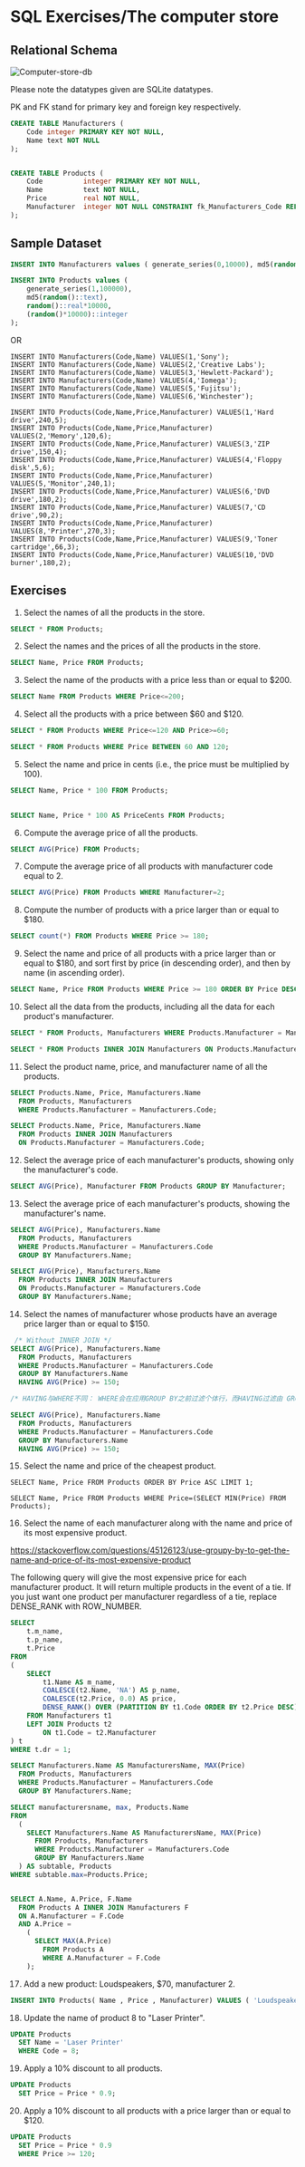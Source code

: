 # SQL Exercises/The computer store

## Relational Schema

![Computer-store-db](img/Computer-store-db.png)

Please note the datatypes given are SQLite datatypes.

PK and FK stand for primary key and foreign key respectively.

```sql
CREATE TABLE Manufacturers (
    Code integer PRIMARY KEY NOT NULL,
    Name text NOT NULL
);


CREATE TABLE Products (
    Code          integer PRIMARY KEY NOT NULL,
    Name          text NOT NULL,
    Price         real NOT NULL,
    Manufacturer  integer NOT NULL CONSTRAINT fk_Manufacturers_Code REFERENCES Manufacturers (Code)
);


```

## Sample Dataset
```sql
INSERT INTO Manufacturers values ( generate_series(0,10000), md5(random()::text));

INSERT INTO Products values ( 
    generate_series(1,100000), 
    md5(random()::text),
    random()::real*10000,
    (random()*10000)::integer
);

```

OR

```
INSERT INTO Manufacturers(Code,Name) VALUES(1,'Sony');
INSERT INTO Manufacturers(Code,Name) VALUES(2,'Creative Labs');
INSERT INTO Manufacturers(Code,Name) VALUES(3,'Hewlett-Packard');
INSERT INTO Manufacturers(Code,Name) VALUES(4,'Iomega');
INSERT INTO Manufacturers(Code,Name) VALUES(5,'Fujitsu');
INSERT INTO Manufacturers(Code,Name) VALUES(6,'Winchester');

INSERT INTO Products(Code,Name,Price,Manufacturer) VALUES(1,'Hard drive',240,5);
INSERT INTO Products(Code,Name,Price,Manufacturer) VALUES(2,'Memory',120,6);
INSERT INTO Products(Code,Name,Price,Manufacturer) VALUES(3,'ZIP drive',150,4);
INSERT INTO Products(Code,Name,Price,Manufacturer) VALUES(4,'Floppy disk',5,6);
INSERT INTO Products(Code,Name,Price,Manufacturer) VALUES(5,'Monitor',240,1);
INSERT INTO Products(Code,Name,Price,Manufacturer) VALUES(6,'DVD drive',180,2);
INSERT INTO Products(Code,Name,Price,Manufacturer) VALUES(7,'CD drive',90,2);
INSERT INTO Products(Code,Name,Price,Manufacturer) VALUES(8,'Printer',270,3);
INSERT INTO Products(Code,Name,Price,Manufacturer) VALUES(9,'Toner cartridge',66,3);
INSERT INTO Products(Code,Name,Price,Manufacturer) VALUES(10,'DVD burner',180,2);
```

## Exercises

1. Select the names of all the products in the store.

```sql
SELECT * FROM Products;
```

2. Select the names and the prices of all the products in the store.

```sql
SELECT Name, Price FROM Products;
```


3. Select the name of the products with a price less than or equal to $200.

```sql
SELECT Name FROM Products WHERE Price<=200;
```

4. Select all the products with a price between $60 and $120.

```sql
SELECT * FROM Products WHERE Price<=120 AND Price>=60;

SELECT * FROM Products WHERE Price BETWEEN 60 AND 120;
```

5. Select the name and price in cents (i.e., the price must be multiplied by 100).

```sql
SELECT Name, Price * 100 FROM Products;
 

SELECT Name, Price * 100 AS PriceCents FROM Products;
```

6. Compute the average price of all the products.

```sql
SELECT AVG(Price) FROM Products;
```

7. Compute the average price of all products with manufacturer code equal to 2.

```sql
SELECT AVG(Price) FROM Products WHERE Manufacturer=2;
```

8. Compute the number of products with a price larger than or equal to $180.

```sql
SELECT count(*) FROM Products WHERE Price >= 180;
```

9. Select the name and price of all products with a price larger than or equal to $180, and sort first by price (in descending order), and then by name (in ascending order).

```sql
SELECT Name, Price FROM Products WHERE Price >= 180 ORDER BY Price DESC, Name ASC;
```

10. Select all the data from the products, including all the data for each product's manufacturer.

```sql
SELECT * FROM Products, Manufacturers WHERE Products.Manufacturer = Manufacturers.Code;

SELECT * FROM Products INNER JOIN Manufacturers ON Products.Manufacturer = Manufacturers.Code;
```

11. Select the product name, price, and manufacturer name of all the products.

```sql
SELECT Products.Name, Price, Manufacturers.Name
  FROM Products, Manufacturers
  WHERE Products.Manufacturer = Manufacturers.Code;

SELECT Products.Name, Price, Manufacturers.Name 
  FROM Products INNER JOIN Manufacturers 
  ON Products.Manufacturer = Manufacturers.Code;
```

12. Select the average price of each manufacturer's products, showing only the manufacturer's code.

```sql
SELECT AVG(Price), Manufacturer FROM Products GROUP BY Manufacturer;
```

13. Select the average price of each manufacturer's products, showing the manufacturer's name.

```sql
SELECT AVG(Price), Manufacturers.Name
  FROM Products, Manufacturers
  WHERE Products.Manufacturer = Manufacturers.Code
  GROUP BY Manufacturers.Name;

SELECT AVG(Price), Manufacturers.Name 
  FROM Products INNER JOIN Manufacturers 
  ON Products.Manufacturer = Manufacturers.Code
  GROUP BY Manufacturers.Name;
```

14. Select the names of manufacturer whose products have an average price larger than or equal to $150.

```sql
 /* Without INNER JOIN */
SELECT AVG(Price), Manufacturers.Name
  FROM Products, Manufacturers
  WHERE Products.Manufacturer = Manufacturers.Code
  GROUP BY Manufacturers.Name
  HAVING AVG(Price) >= 150;

/* HAVING与WHERE不同： WHERE会在应用GROUP BY之前过滤个体行，而HAVING过滤由 GROUP BY创建的分组行。 */

SELECT AVG(Price), Manufacturers.Name
  FROM Products, Manufacturers
  WHERE Products.Manufacturer = Manufacturers.Code
  GROUP BY Manufacturers.Name
  HAVING AVG(Price) >= 150;
```


15. Select the name and price of the cheapest product.

```
SELECT Name, Price FROM Products ORDER BY Price ASC LIMIT 1;

SELECT Name, Price FROM Products WHERE Price=(SELECT MIN(Price) FROM Products);
```

16. Select the name of each manufacturer along with the name and price of its most expensive product.

https://stackoverflow.com/questions/45126123/use-groupy-by-to-get-the-name-and-price-of-its-most-expensive-product

The following query will give the most expensive price for each manufacturer product. 
It will return multiple products in the event of a tie. If you just want one product 
per manufacturer regardless of a tie, replace DENSE_RANK with ROW_NUMBER.

```sql
SELECT
    t.m_name,
    t.p_name,
    t.Price
FROM
(
    SELECT
        t1.Name AS m_name,
        COALESCE(t2.Name, 'NA') AS p_name,
        COALESCE(t2.Price, 0.0) AS price,
        DENSE_RANK() OVER (PARTITION BY t1.Code ORDER BY t2.Price DESC) dr
    FROM Manufacturers t1
    LEFT JOIN Products t2
        ON t1.Code = t2.Manufacturer
) t
WHERE t.dr = 1;
```


```sql
SELECT Manufacturers.Name AS ManufacturersName, MAX(Price)
  FROM Products, Manufacturers
  WHERE Products.Manufacturer = Manufacturers.Code
  GROUP BY Manufacturers.Name;

SELECT manufacturersname, max, Products.Name 
FROM 
  (
    SELECT Manufacturers.Name AS ManufacturersName, MAX(Price)
      FROM Products, Manufacturers
      WHERE Products.Manufacturer = Manufacturers.Code
      GROUP BY Manufacturers.Name
  ) AS subtable, Products
WHERE subtable.max=Products.Price;


SELECT A.Name, A.Price, F.Name
  FROM Products A INNER JOIN Manufacturers F
  ON A.Manufacturer = F.Code
  AND A.Price =
    (
      SELECT MAX(A.Price)
        FROM Products A
        WHERE A.Manufacturer = F.Code
    );
```

17. Add a new product: Loudspeakers, $70, manufacturer 2.

```sql
INSERT INTO Products( Name , Price , Manufacturer) VALUES ( 'Loudspeakers' , 70 , 2 );
```

18. Update the name of product 8 to "Laser Printer".

```sql
UPDATE Products
  SET Name = 'Laser Printer'
  WHERE Code = 8;
```

19. Apply a 10% discount to all products.

```sql
UPDATE Products
  SET Price = Price * 0.9;
```

20. Apply a 10% discount to all products with a price larger than or equal to $120.

```sql
UPDATE Products
  SET Price = Price * 0.9
  WHERE Price >= 120;
```


